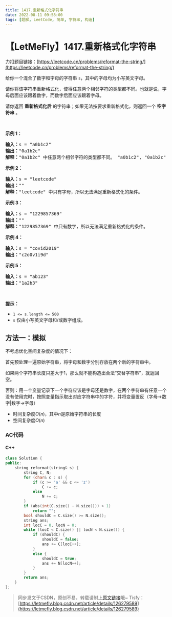 ```yaml
---
title: 1417.重新格式化字符串
date: 2022-08-11 09:58:00
tags: [题解, LeetCode, 简单, 字符串, 构造]
---
```


# 【LetMeFly】1417.重新格式化字符串

力扣题目链接：[https://leetcode.cn/problems/reformat-the-string/](https://leetcode.cn/problems/reformat-the-string/)

<p>给你一个混合了数字和字母的字符串 <code>s</code>，其中的字母均为小写英文字母。</p>

<p>请你将该字符串重新格式化，使得任意两个相邻字符的类型都不同。也就是说，字母后面应该跟着数字，而数字后面应该跟着字母。</p>

<p>请你返回 <strong>重新格式化后</strong> 的字符串；如果无法按要求重新格式化，则返回一个 <strong>空字符串</strong> 。</p>

<p>&nbsp;</p>

<p><strong>示例 1：</strong></p>

<pre><strong>输入：</strong>s = &quot;a0b1c2&quot;
<strong>输出：</strong>&quot;0a1b2c&quot;
<strong>解释：</strong>&quot;0a1b2c&quot; 中任意两个相邻字符的类型都不同。 &quot;a0b1c2&quot;, &quot;0a1b2c&quot;, &quot;0c2a1b&quot; 也是满足题目要求的答案。
</pre>

<p><strong>示例 2：</strong></p>

<pre><strong>输入：</strong>s = &quot;leetcode&quot;
<strong>输出：</strong>&quot;&quot;
<strong>解释：</strong>&quot;leetcode&quot; 中只有字母，所以无法满足重新格式化的条件。
</pre>

<p><strong>示例 3：</strong></p>

<pre><strong>输入：</strong>s = &quot;1229857369&quot;
<strong>输出：</strong>&quot;&quot;
<strong>解释：</strong>&quot;1229857369&quot; 中只有数字，所以无法满足重新格式化的条件。
</pre>

<p><strong>示例 4：</strong></p>

<pre><strong>输入：</strong>s = &quot;covid2019&quot;
<strong>输出：</strong>&quot;c2o0v1i9d&quot;
</pre>

<p><strong>示例 5：</strong></p>

<pre><strong>输入：</strong>s = &quot;ab123&quot;
<strong>输出：</strong>&quot;1a2b3&quot;
</pre>

<p>&nbsp;</p>

<p><strong>提示：</strong></p>

<ul>
	<li><code>1 &lt;= s.length &lt;= 500</code></li>
	<li><code>s</code> 仅由小写英文字母和/或数字组成。</li>
</ul>


    
## 方法一：模拟

不考虑优化空间复杂度的情况下：

首先预处理一遍原始字符串，将字母和数字分别存放在两个新的字符串中。

如果两个字符串长度只差大于1，那么就不能构造出合法“交替字符串”，就返回空。

否则：用一个变量记录下一个字符应该是字母还是数字，在两个字符串有任意一个没有使用完时，按照变量指示取出对应字符串中的字符，并将变量置反（字母->数字|数字->字母）

+ 时间复杂度$O(n)$，其中$n$是原始字符串的长度
+ 空间复杂度$O(n)$

### AC代码

#### C++

```cpp
class Solution {
public:
    string reformat(string& s) {
        string C, N;
        for (char& c : s) {
            if (c >= 'a' && c <= 'z')
                C += c;
            else
                N += c;
        }
        if (abs(int(C.size() - N.size())) > 1)
            return "";
        bool shouldC = C.size() >= N.size();
        string ans;
        int locC = 0, locN = 0;
        while (locC < C.size() || locN < N.size()) {
            if (shouldC) {
                shouldC = false;
                ans += C[locC++];
            }
            else {
                shouldC = true;
                ans += N[locN++];
            }
        }
        return ans;
    }
};
```

> 同步发文于CSDN，原创不易，转载请附上[原文链接](https://leetcode.letmefly.xyz/2022/08/11/LeetCode%201417.%E9%87%8D%E6%96%B0%E6%A0%BC%E5%BC%8F%E5%8C%96%E5%AD%97%E7%AC%A6%E4%B8%B2/)哦~
> Tisfy：[https://letmefly.blog.csdn.net/article/details/126279589](https://letmefly.blog.csdn.net/article/details/126279589)
